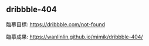 ## dribbble-404
臨摹目標: https://dribbble.com/not-found

臨摹成果: https://wanlinlin.github.io/mimik/dribbble-404/
